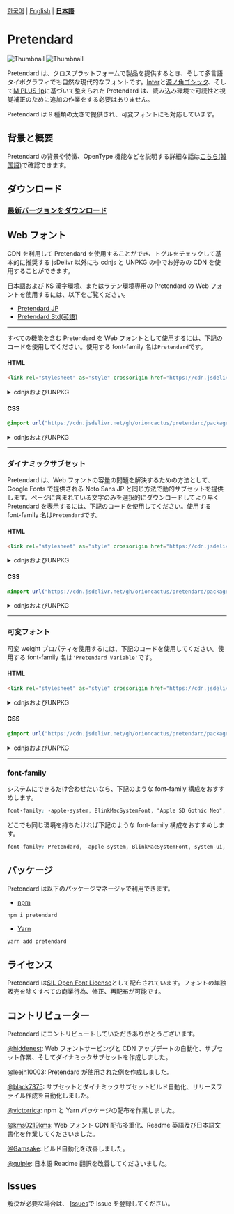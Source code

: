 [한국어](/packages/pretendard/README.md) | [English](/packages/pretendard/docs/en/README.md) | [**日本語**](/packages/pretendard/docs/ja/README.md)

# Pretendard

![Thumbnail](/thumbnail.svg#gh-light-mode-only)
![Thumbnail](/thumbnail-white.svg#gh-dark-mode-only)

Pretendard は、クロスプラットフォームで製品を提供するとき、そして多言語タイポグラフィでも自然な現代的なフォントです。[Inter](https://github.com/rsms/inter)と[源ノ角ゴシック](https://fonts.adobe.com/fonts/source-han-sans-japanese)、そして[M PLUS 1p](https://github.com/coz-m/MPLUS_FONTS)に基づいて整えられた Pretendard は、読み込み環境で可読性と視覚補正のために追加の作業をする必要はありません。

Pretendard は 9 種類の太さで提供され、可変フォントにも対応しています。

## 背景と概要

Pretendard の背景や特徴、OpenType 機能などを説明する詳細な話は[こちら(韓国語)](https://cactus.tistory.com/306)で確認できます。

## ダウンロード

### [最新バージョンをダウンロード](https://github.com/orioncactus/pretendard/releases/latest)

## Web フォント

CDN を利用して Pretendard を使用することができ、トグルをチェックして基本的に推奨する jsDelivr 以外にも cdnjs と UNPKG の中でお好みの CDN を使用することができます。

日本語および KS 漢字環境、またはラテン環境専用の Pretendard の Web フォントを使用するには、以下をご覧ください。

- [Pretendard JP](/packages/pretendard-jp/docs/ja/)
- [Pretendard Std(英語)](/packages/pretendard-std/docs/en/)

---

すべての機能を含む Pretendard を Web フォントとして使用するには、下記のコードを使用してください。使用する font-family 名は`Pretendard`です。

#### HTML

```html
<link rel="stylesheet" as="style" crossorigin href="https://cdn.jsdelivr.net/gh/orioncactus/pretendard/packages/dist/web/static/pretendard.css" />
```

<details>

<summary>cdnjsおよびUNPKG</summary>

###### cdnjs

```html
<link rel="stylesheet" as="style" crossorigin href="https://cdnjs.cloudflare.com/ajax/libs/pretendard/1.3.3/static/pretendard.css" />
```

###### UNPKG

```html
<link rel="stylesheet" as="style" crossorigin href="https://unpkg.com/pretendard@1.3.3/dist/web/static/pretendard.css" />
```

</details>

#### CSS

```css
@import url("https://cdn.jsdelivr.net/gh/orioncactus/pretendard/packages/dist/web/static/pretendard.css");
```

<details>

<summary>cdnjsおよびUNPKG</summary>

###### cdnjs

```css
@import url("https://cdnjs.cloudflare.com/ajax/libs/pretendard/1.3.3/static/pretendard.css");
```

###### UNPKG

```css
@import url("https://unpkg.com/pretendard@1.3.3/dist/web/static/pretendard.css");
```

</details>

---

### ダイナミックサブセット

Pretendard は、Web フォントの容量の問題を解決するための方法として、Google Fonts で提供される Noto Sans JP と同じ方法で動的サブセットを提供します。ページに含まれている文字のみを選択的にダウンロードしてより早く Pretendard を表示するには、下記のコードを使用してください。使用する font-family 名は`Pretendard`です。

#### HTML

```html
<link rel="stylesheet" as="style" crossorigin href="https://cdn.jsdelivr.net/gh/orioncactus/pretendard/packages/dist/web/static/pretendard-dynamic-subset.css" />
```

<details>

<summary>cdnjsおよびUNPKG</summary>

###### cdnjs

```html
<link rel="stylesheet" as="style" crossorigin href="https://cdnjs.cloudflare.com/ajax/libs/pretendard/1.3.3/static/pretendard-dynamic-subset.css" />
```

###### UNPKG

```html
<link rel="stylesheet" as="style" crossorigin href="https://unpkg.com/pretendard@1.3.3/dist/web/static/pretendard-dynamic-subset.css" />
```

</details>

#### CSS

```css
@import url("https://cdn.jsdelivr.net/gh/orioncactus/pretendard/packages/dist/web/static/pretendard-dynamic-subset.css");
```

<details>

<summary>cdnjsおよびUNPKG</summary>

###### cdnjs

```css
@import url("https://cdnjs.cloudflare.com/ajax/libs/pretendard/1.3.3/static/pretendard-dynamic-subset.css");
```

###### UNPKG

```css
@import url("https://unpkg.com/pretendard@1.3.3/dist/web/static/pretendard-dynamic-subset.css");
```

</details>

---

### 可変フォント

可変 weight プロパティを使用するには、下記のコードを使用してください。使用する font-family 名は`'Pretendard Variable'`です。

#### HTML

```html
<link rel="stylesheet" as="style" crossorigin href="https://cdn.jsdelivr.net/gh/orioncactus/pretendard/packages/dist/web/variable/pretendardvariable.css" />
```

<details>

<summary>cdnjsおよびUNPKG</summary>

###### cdnjs

```html
<link rel="stylesheet" as="style" crossorigin href="https://cdnjs.cloudflare.com/ajax/libs/pretendard/1.3.3/variable/pretendardvariable.css" />
```

###### UNPKG

```html
<link rel="stylesheet" as="style" crossorigin href="https://unpkg.com/pretendard@1.3.3/dist/web/variable/pretendardvariable.css" />
```

</details>

#### CSS

```css
@import url("https://cdn.jsdelivr.net/gh/orioncactus/pretendard/packages/dist/web/variable/pretendardvariable.css");
```

<details>

<summary>cdnjsおよびUNPKG</summary>

###### cdnjs

```css
@import url("https://cdnjs.cloudflare.com/ajax/libs/pretendard/1.3.3/variable/pretendardvariable.css");
```

###### UNPKG

```css
@import url("https://unpkg.com/pretendard@1.3.3/dist/web/variable/pretendardvariable.css");
```

</details>

---

### font-family

システムにできるだけ合わせたいなら、下記のような font-family 構成をおすすめします。

```css
font-family: -apple-system, BlinkMacSystemFont, "Apple SD Gothic Neo", Pretendard, Roboto, "Noto Sans KR", "Segoe UI", "Malgun Gothic", "Apple Color Emoji", "Segoe UI Emoji", "Segoe UI Symbol", sans-serif;
```

どこでも同じ環境を持ちたければ下記のような font-family 構成をおすすめします。

```css
font-family: Pretendard, -apple-system, BlinkMacSystemFont, system-ui, Roboto, "Helvetica Neue", "Segoe UI", "Apple SD Gothic Neo", "Noto Sans KR", "Malgun Gothic", "Apple Color Emoji", "Segoe UI Emoji", "Segoe UI Symbol", sans-serif;
```

## パッケージ

Pretendard は以下のパッケージマネージャで利用できます。

- [npm](https://www.npmjs.com/package/pretendard)

```bash
npm i pretendard
```

- [Yarn](https://yarnpkg.com/package/pretendard)

```bash
yarn add pretendard
```

## ライセンス

Pretendard は[SIL Open Font License](https://scripts.sil.org/OFL)として配布されています。フォントの単独販売を除くすべての商業行為、修正、再配布が可能です。

## コントリビューター

Pretendard にコントリビュートしていただきありがとうございます。

[@hiddenest](https://github.com/hiddenest): Web フォントサービングと CDN アップデートの自動化、サブセット作業、そしてダイナミックサブセットを作成しました。

[@leejh10003](https://github.com/leejh10003): Pretendard が使用された[例](/examples)を作成しました。

[@black7375](https://github.com/black7375): サブセットとダイナミックサブセットビルド自動化、リリースファイル作成を自動化しました。

[@victorrica](https://github.com/victorrica): npm と Yarn パッケージの配布を作業しました。

[@kms0219kms](https://github.com/kms0219kms): Web フォント CDN 配布多重化、Readme 英語及び日本語文書化を作業してくださいました。

[@Gamsake](https://github.com/Gamsake): ビルド自動化を改善しました。

[@quiple](https://github.com/quiple): 日本語 Readme 翻訳を改善してくださいました。

## Issues

解決が必要な場合は、 [Issues](https://github.com/orioncactus/pretendard/issues)で Issue を登録してください。
